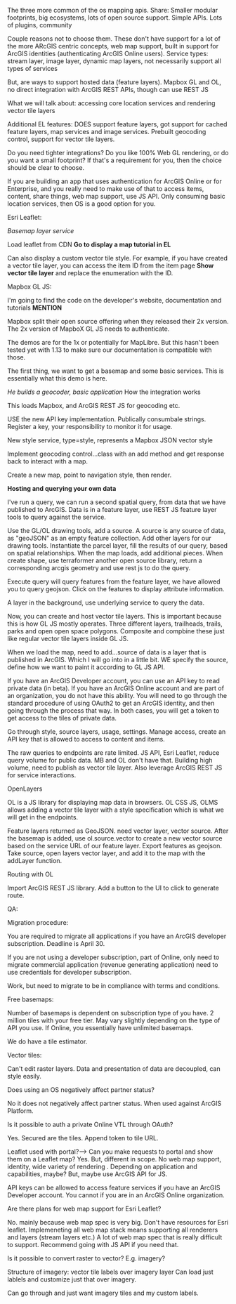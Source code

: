 The three more common of the os mapping apis. Share:
Smaller modular footprints, big ecosystems, lots of open source support. Simple APIs. Lots of plugins, community

Couple reasons not to choose them. These don't have support for a lot of the more ARcGIS centric concepts, web map support, built in support for ArcGIS identities (authenticating ArcGIS Online users). Service types: stream layer, image layer, dynamic map layers, not necessarily support all types of services

But, are ways to support hosted data (feature layers). Mapbox GL and OL, no direct integration with ArcGIS REST APIs, though can use REST JS 

What we will talk about: accessing core location services and rendering vector tile layers 

Additional EL features: DOES support feature layers, got support for cached feature layers, map services and image services. Prebuilt geocoding control, support for vector tile layers. 

Do you need tighter integrations? Do you like 100% Web GL rendering, or do you want a small footprint? If that's a requirement for you, then the choice should be clear to choose. 

If you are building an app that uses authentication for ArcGIS Online or for Enterprise, and you really need to make use of that to access items, content, share things, web map support, use JS API. Only consuming basic location services, then OS is a good option for you. 

Esri Leaflet: 

_Basemap layer service_ 

Load leaflet from CDN **Go to display a map tutorial in EL** 

Can also display a custom vector tile style. For example, if you have created a vector tile layer, you can access the item ID from the item page **Show vector tile layer** and replace the enumeration with the ID. 

Mapbox GL JS: 

I'm going to find the code on the developer's website, documentation and tutorials **MENTION** 

Mapbox split their open source offering when they released their 2x version. The 2x version of MapboX GL JS needs to authenticate. 

The demos are for the 1x or potentially for MapLibre. But this hasn't been tested yet with 1.13 to make sure our documentation is compatible with those. 

The first thing, we want to get a basemap and some basic services. This is essentially what this demo is here. 

_He builds a geocoder, basic application_ How the integration works

This loads Mapbox, and ArcGIS REST JS for geocoding etc. 

USE the new API key implementation. Publically consumbale strings. Register a key, your responsibility to monitor it for usage. 

New style service, type=style, represents a Mapbox JSON vector style 

Implement geocoding control...class with an add method and get response back to interact with a map. 

Create a new map, point to navigation style, then render. 

**Hosting and querying your own data** 

I've run a query, we can run a second spatial query, from data that we have published to ArcGIS. Data is in a feature layer, use REST JS feature layer tools to query against the service. 

Use the GL/OL drawing tools, add a source. A source is any source of data, as "geoJSON" as an empty feature collection. Add other layers for our drawing tools. Instantiate the parcel layer, fill the results of our query, based on spatial relationships. When the map loads, add additional pieces. When create shape, use terraformer another open source library, return a corresponding arcgis geometry and use rest js to do the query. 

Execute query will query features from the feature layer, we have allowed you to query geojson. Click on the features to display attribute information. 

A layer in the background, use underlying service to query the data. 

Now, you can create and host vector tile layers. This is important because this is how GL JS mostly operates. Three different layers, trailheads, trails, parks and open open space polygons. Composite and compbine these just like regular vector tile layers inside GL JS. 

When we load the map, need to add...source of data is a layer that is published in ArcGIS. Which I will go into in a little bit. WE specify the source, define how we want to paint it according to GL JS API. 

If you have an ArcGIS Developer account, you can use an API key to read private data (in beta). If you have an ArcGIS Online account and are part of an organization, you do not have this ability. You will need to go through the standard procedure of using OAuth2 to get an ArcGIS identity, and then going through the process that way. In both cases, you will get a token to get access to the tiles of private data. 

Go through style, source layers, usage, settings. Manage access, create an API key that is allowed to access to content and items. 

The raw queries to endpoints are rate limited. JS API, Esri Leaflet, reduce query volume for public data. MB and OL don't have that. Building high volume, need to publish as vector tile layer. Also leverage ArcGIS REST JS for service interactions. 

OpenLayers

OL is a JS library for displaying map data in browsers. OL CSS JS, OLMS allows adding a vector tile layer with a style specification which is what we will get in the endpoints. 

Feature layers returned as GeoJSON. need vector layer, vector source. After the basemap is added, use ol.source.vector to create a new vector source based on the service URL of our feature layer. Export features as geojson. Take source, open layers vector layer, and add it to the map with the addLayer function. 

Routing with OL 

Import ArcGIS REST JS library. Add a button to the UI to click to generate route. 

QA: 

Migration procedure: 

You are required to migrate all applications if you have an ArcGIS developer subscription. Deadline is April 30. 

If you are not using a developer subscription, part of Online, only need to migrate commercial application (revenue generating application) need to use credentials for developer subscription. 

Work, but need to migrate to be in compliance with terms and conditions. 

Free basemaps: 

Number of basemaps is dependent on subscription type of you have. 2 million tiles with your free tier. May vary slightly depending on the type of API you use. If Online, you essentially have unlimited basemaps.

We do have a tile estimator. 

Vector tiles: 

Can't edit raster layers. Data and presentation of data are decoupled, can style easily. 

Does using an OS negatively affect partner status? 

No it does not negatively affect partner status. When used against ArcGIS Platform. 

Is it possible to auth a private Online VTL through OAuth? 

Yes. Secured are the tiles. Append token to tile URL. 

Leaflet used with portal?--> Can you make requests to portal and show them on a Leaflet map? Yes. But, different in scope. No web map support, identity, wide variety of rendering . Depending on application and capabilities, maybe? But, maybe use ArcGIS API for JS. 

API keys can be allowed to access feature services if you have an ArcGIS Developer account. You cannot if you are in an ArcGIS Online organization. 

Are there plans for web map support for Esri Leaflet? 

No. mainly because web map spec is very big. Don't have resources for Esri leaflet. Implemeneting all web map stack means supporting all renderers and layers (stream layers etc.) A lot of web map spec that is really difficult to support. Recommend going with JS API if you need that. 

Is it possible to convert raster to vector? E.g. imagery? 

Structure of imagery: vector tile labels over imagery layer 
Can load just lablels and customize just that over imagery. 

Can go through and just want imagery tiles and my custom labels. 